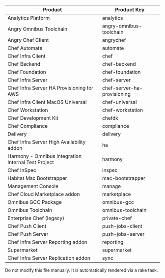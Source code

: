 | Product | Product Key  |
| ------- | ------------ |
| Analytics Platform | analytics |
| Angry Omnibus Toolchain | angry-omnibus-toolchain |
| Angry Chef Client | angrychef |
| Chef Automate | automate |
| Chef Infra Client | chef |
| Chef Backend | chef-backend |
| Chef Foundation | chef-foundation |
| Chef Infra Server | chef-server |
| Chef Infra Server HA Provisioning for AWS | chef-server-ha-provisioning |
| Chef Infra Client MacOS Universal | chef-universal |
| Chef Workstation | chef-workstation |
| Chef Development Kit | chefdk |
| Chef Compliance | compliance |
| Delivery | delivery |
| Chef Infra Server High Availability addon | ha |
| Harmony - Omnibus Integration Internal Test Project | harmony |
| Chef InSpec | inspec |
| Habitat Mac Bootstrapper | mac-bootstrapper |
| Management Console | manage |
| Chef Cloud Marketplace addon | marketplace |
| Omnibus GCC Package | omnibus-gcc |
| Omnibus Toolchain | omnibus-toolchain |
| Enterprise Chef (legacy) | private-chef |
| Chef Push Client | push-jobs-client |
| Chef Push Server | push-jobs-server |
| Chef Infra Server Reporting addon | reporting |
| Supermarket | supermarket |
| Chef Infra Server Replication addon | sync |

Do not modify this file manually. It is automatically rendered via a rake task.
